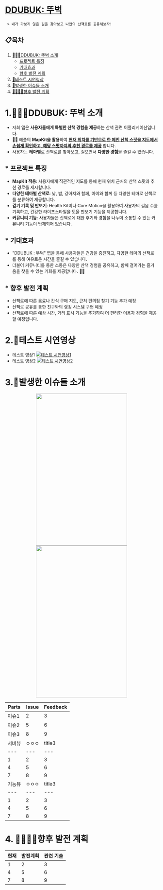 # **<u>DDUBUK: 뚜벅</u>**
     > 내가 가보지 않은 길을 찾아보고 나만의 산책로를 공유해보자!


## 📋목차

1. [🚶🏻‍♂️DDUBUK: 뚜벅 소개  ](#-1.-DDUBUK:-뚜벅-소개)
    - [프로젝트 특징](#-프로젝트-특징)
    - [기대효과](#-기대효과)
    - [향후 발전 계획](#-향후-발전-계획)
2. [🧭테스트 시연영상](#-좀-더-구체적으로-가르쳐주세요)
3. [🧐발생한 이슈들 소개 ](#-기능-엿보기)
4. [👨‍👨‍👦‍👦향후 발전 계획  ](#-기능-엿보기)


# 1.🚶🏻‍♂️DDUBUK: 뚜벅 소개  
- 저희 앱은 **사용자들에게 특별한 산책 경험을 제공**하는 산책 관련 어플리케이션입니다. 
- 🚶‍♂️ 애플의 **MapKit을 활용**하여 **<u>현재 위치를 기반으로 한 메인 산책 스팟을 지도에서 손쉽게 확인하고, 해당 스팟까지의 추천 경로를 제공</u>** 합니다.
- 사용자는 **테마별**로 산책로를 찾아보고, 걸으면서 **다양한 경험**을 즐길 수 있습니다.




## * 프로젝트 특징   
- **MapKit 적용**: 사용자에게 직관적인 지도를 통해 현재 위치 근처의 산책 스팟과 추천 경로를 제시합니다.
- **다양한 테마별 산책로**: 낮, 밤, 강아지와 함께, 아이와 함께 등 다양한 테마로 산책로를 분류하여 제공합니다.
- **걷기 기록 및 만보기**: Health Kit이나 Core Motion을 활용하여 사용자의 걸음 수를 기록하고, 건강한 라이프스타일을 도울 만보기 기능을 제공합니다.
- **커뮤니티 기능**: 사용자들은 산책로에 대한 후기와 경험을 나누며 소통할 수 있는 커뮤니티 기능이 탑재되어 있습니다.

## * 기대효과
- "DDUBUK : 뚜벅" 앱을 통해 사용자들은 건강을 증진하고, 다양한 테마의 산책로를 통해 여유로운 시간을 즐길 수 있습니다. 
- 더불어 커뮤니티를 통한 소통은 다양한 산책 경험을 공유하고, 함께 걸어가는 즐거움을 찾을 수 있는 기회를 제공합니다. 👣🌿


## * 향후 발전 계획
- 산책로에 따른 음료나 간식 구매 지도, 근처 편의점 찾기 기능 추가 예정
- 산책로 공유를 통한 친구와의 랭킹 시스템 구현 예정
- 산책로에 따른 예상 시간, 거리 표시 기능을 추가하여 더 편리한 이용자 경험을 제공할 예정입니다.

# 2.🧭테스트 시연영상  
- 테스트 영상1 
[![테스트 시연영상1](https://i.ytimg.com/vi/SE9IWchExiU/maxresdefault.jpg)](https://youtu.be/SE9IWchExiU?si=qRKBFko8vCakHKXb)
- 테스트 영상2
[![테스트 시연영상2](https://i.ytimg.com/vi/SE9IWchExiU/maxresdefault.jpg)](https://youtu.be/SE9IWchExiU?si=qRKBFko8vCakHKXb)



# 3.🧐발생한 이슈들 소개

<p align="center">
  <img src="https://raw.githubusercontent.com/APP-iOS3rd/PJ2T8_TrackUs/assets/144399406/c728dbac-6251-4557-aea0-2e289db14cc6" width="300" height="500">
  <img src="https://raw.githubusercontent.com/PJ3T9_DDUBUK/Video/0115~0116/노션으로_일정관리" width="300" height="500">
</p>

| Parts| Issue | Feedback |
| --- | --- | --- |
| 이슈1 | 2 | 3 |
| 이슈2  | 5 | 6 |
| 이슈3 | 8 | 9 |
| 서버뷰 | ㅇㅇㅇ | title3 |
| --- | --- | --- |
| 1 | 2 | 3 |
| 4 | 5 | 6 |
| 7 | 8 | 9 |
| 기능뷰 | ㅇㅇㅇ | title3 |
| --- | --- | --- |
| 1 | 2 | 3 |
| 4 | 5 | 6 |
| 7 | 8 | 9 |


# 4. 👨‍👨‍👦‍👦향후 발전 계획

| 현재 | 발전계획| 관련 기술 |
| --- | --- | --- |
| 1 | 2 | 3 |
| 4 | 5 | 6 |
| 7 | 8 | 9 |



